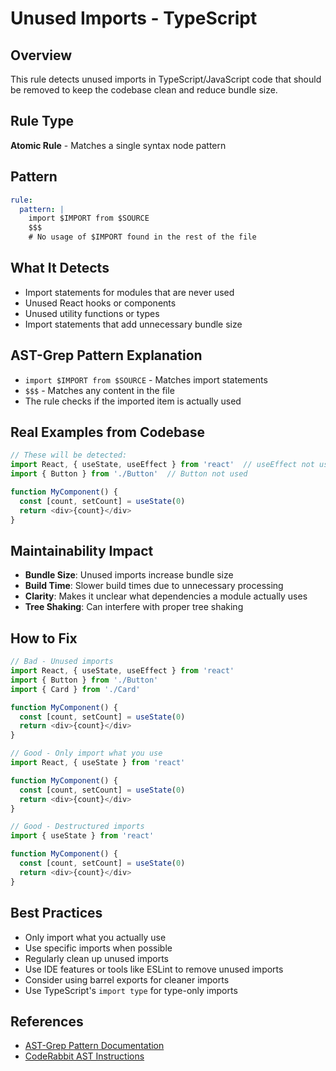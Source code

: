 # Unused Imports - TypeScript

## Overview
This rule detects unused imports in TypeScript/JavaScript code that should be removed to keep the codebase clean and reduce bundle size.

## Rule Type
**Atomic Rule** - Matches a single syntax node pattern

## Pattern
```yaml
rule:
  pattern: |
    import $IMPORT from $SOURCE
    $$$
    # No usage of $IMPORT found in the rest of the file
```

## What It Detects
- Import statements for modules that are never used
- Unused React hooks or components
- Unused utility functions or types
- Import statements that add unnecessary bundle size

## AST-Grep Pattern Explanation
- `import $IMPORT from $SOURCE` - Matches import statements
- `$$$` - Matches any content in the file
- The rule checks if the imported item is actually used

## Real Examples from Codebase
```typescript
// These will be detected:
import React, { useState, useEffect } from 'react'  // useEffect not used
import { Button } from './Button'  // Button not used

function MyComponent() {
  const [count, setCount] = useState(0)
  return <div>{count}</div>
}
```

## Maintainability Impact
- **Bundle Size**: Unused imports increase bundle size
- **Build Time**: Slower build times due to unnecessary processing
- **Clarity**: Makes it unclear what dependencies a module actually uses
- **Tree Shaking**: Can interfere with proper tree shaking

## How to Fix
```typescript
// Bad - Unused imports
import React, { useState, useEffect } from 'react'
import { Button } from './Button'
import { Card } from './Card'

function MyComponent() {
  const [count, setCount] = useState(0)
  return <div>{count}</div>
}

// Good - Only import what you use
import React, { useState } from 'react'

function MyComponent() {
  const [count, setCount] = useState(0)
  return <div>{count}</div>
}

// Good - Destructured imports
import { useState } from 'react'

function MyComponent() {
  const [count, setCount] = useState(0)
  return <div>{count}</div>
}
```

## Best Practices
- Only import what you actually use
- Use specific imports when possible
- Regularly clean up unused imports
- Use IDE features or tools like ESLint to remove unused imports
- Consider using barrel exports for cleaner imports
- Use TypeScript's `import type` for type-only imports

## References
- [AST-Grep Pattern Documentation](https://ast-grep.github.io/guide/rule-config.html)
- [CodeRabbit AST Instructions](https://docs.coderabbit.ai/guides/review-instructions#abstract-syntax-tree-ast-based-instructions)
